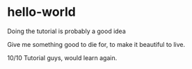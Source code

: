 # hello-world
Doing the tutorial is probably a good idea


Give me something good to die for, to make it beautiful to live.

10/10 Tutorial guys, would learn again.
